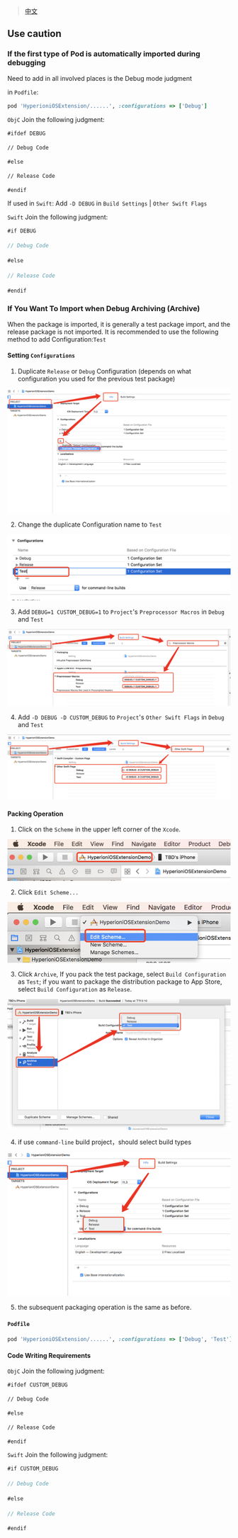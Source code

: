 
> [中文](Note_CN.md)

## Use caution

### If the first type of Pod is automatically imported during debugging

Need to add in all involved places is the Debug mode judgment

in `Podfile`:

```ruby
pod 'HyperioniOSExtension/......', :configurations => ['Debug']
```

`ObjC` Join the following judgment:

```objc
#ifdef DEBUG

// Debug Code

#else

// Release Code

#endif
```

If used in `Swift`: Add `-D DEBUG` in `Build Settings` | `Other Swift Flags`

`Swift` Join the following judgment:

```swift
#if DEBUG

// Debug Code

#else

// Release Code

#endif
```

### If You Want To Import when Debug Archiving (Archive)

When the package is imported, it is generally a test package import, and the release package is not imported. It is recommended to use the following method to add Configuration:`Test`

#### Setting `Configurations`

1. Duplicate `Release` or `Debug` Configuration (depends on what configuration you used for the previous test package)

![setting01](./images/setting01.png)

2. Change the duplicate Configuration name to `Test`

![setting02](./images/setting02.png)

3. Add `DEBUG=1 CUSTOM_DEBUG=1` to `Project`'s `Preprocessor Macros` in `Debug` and `Test`

![setting03](./images/setting03.png)

4. Add `-D DEBUG -D CUSTOM_DEBUG` to `Project`'s `Other Swift Flags` in `Debug` and `Test`

![setting04](./images/setting04.png)

#### Packing Operation

1. Click on the `Scheme` in the upper left corner of the `Xcode`.

![package01](./images/package01.png)

2. Click `Edit Scheme...`

![package02](./images/package02.png)

3. Click `Archive`, If you pack the test package, select `Build Configuration` as `Test`; if you want to package the distribution package to App Store, select `Build Configuration` as `Release`.

![package03](./images/package03.png)

4. if use `command-line` build project，should select build types

![package04](./images/package04.png)

5. the subsequent packaging operation is the same as before.

#### `Podfile`

```ruby
pod 'HyperioniOSExtension/......', :configurations => ['Debug', 'Test']
```

#### Code Writing Requirements

`ObjC` Join the following judgment:

```objc
#ifdef CUSTOM_DEBUG

// Debug Code

#else

// Release Code

#endif
```

`Swift` Join the following judgment:

```swift
#if CUSTOM_DEBUG

// Debug Code

#else

// Release Code

#endif
```


